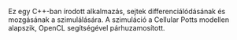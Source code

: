 Ez egy C++-ban írodott alkalmazás, sejtek differenciálódásának és mozgásának a szimulálására. A szimuláció a Cellular Potts modellen alapszik, OpenCL segítségével párhuzamosított.
